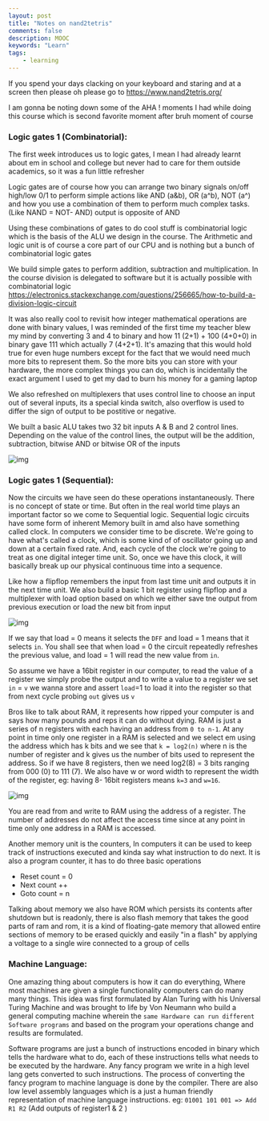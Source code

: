 ```yaml
---
layout: post
title: "Notes on nand2tetris"
comments: false
description: MOOC 
keywords: "Learn"
tags:
    - learning
---
```


If you spend your days clacking on your keyboard and staring and at a screen then please oh please go to <https://www.nand2tetris.org/>

I am gonna be noting down some of the AHA ! moments I had while doing this course which is second favorite moment after bruh moment of course 


### Logic gates 1 (Combinatorial): 

The first week introduces us to logic gates, I mean I had already learnt about em in school and college but never had to care for them outside academics, so it was a fun little refresher 

Logic gates are of course how you can arrange two binary signals on/off high/low 0/1  to perform simple actions like AND (a&b), OR (a^b), NOT (a^) and how you use a combination of them to perform much complex tasks. (Like NAND = NOT- AND) output is opposite of AND

Using these combinations of gates to do cool stuff is combinatorial logic which is the basis of the ALU we design in the course. The Arithmetic and logic unit is of course a core part of our CPU and is nothing but a bunch of combinatorial logic gates

We build simple gates to perform addition, subtraction and multiplication. In the course division is delegated to software but it is actually possible with combinatorial logic <https://electronics.stackexchange.com/questions/256665/how-to-build-a-division-logic-circuit>

It was also really cool to revisit how integer mathematical operations are done with binary values, I was reminded of the first time my teacher blew my mind by converting 3 and 4 to binary and how 11 (2+1) + 100 (4+0+0) in binary gave 111 which actually 7 (4+2+1). It's amazing that this would hold true for even huge numbers except for the fact that we would need much more bits to represent them. So the more bits you can store with your hardware, the more complex things you can do, which is incidentally the exact argument I used to get my dad to burn his money for a gaming laptop

We also refreshed on multiplexers that uses control line to choose an input out of several inputs, its a special kinda switch, also overflow is used to differ the sign of output to be postitive or negative.

We built a basic ALU takes two 32 bit inputs A & B and 2 control lines. Depending on the value of the control lines, the output will be the addition, subtraction, bitwise AND or bitwise OR of the inputs

![img](http://www.csc.villanova.edu/~mdamian/Past/csc2400fa13/assign/Figs/aluiface.gif)


### Logic gates 1 (Sequential):

Now the circuits we have seen do these operations instantaneously. There is no concept of state or time. But often in the real world time plays an important factor so we come to Sequential logic. Sequential logic circuits have some form of inherent Memory built in amd also have something called clock. In computers we consider time to be discrete. We're going to have what's called a clock, which is some kind of of oscillator going up and down at a certain fixed rate. And, each cycle of the clock we're going to treat as one digital integer time unit. So, once we have this clock, it will basically break up our physical continuous time into a sequence.

Like how a flipflop remembers the input from last time unit and outputs it in the next time unit. We also build a basic 1 bit register using flipflop and a multiplexer with load option based on which we either save tne output from previous execution or load the new bit from input 

![img](https://i.stack.imgur.com/XjmZNm.png)

If we say that load = 0 means it selects the `DFF` and load = 1 means that it selects `in`. You shall see that when load = 0 the circuit repeatedly refreshes the previous value, and load = 1 will read the new value from `in`.

So assume we have a 16bit register in our computer, to read the value of a register we simply probe the output and to write a value to a register we set `in` = `v` we wanna store and assert `load`=1 to load it into the register so that from next cycle probing `out` gives us `v`

Bros like to talk about RAM, it represents how ripped your computer is and says how many pounds and reps it can do without dying. RAM is just a series of n registers with each having an address from `0 to n-1`. At any point in time only one register in a RAM is selected and we select em using the address which has k bits and we see that `k = log2(n)` where n is the number of register and k gives us the number of bits used to represent the address. So if we have 8 registers, then we need log2(8) = 3 bits ranging from 000 (0) to 111 (7). We also have w or word width to represent the width of the register, eg: having 8- 16bit registers means `k=3` and `w=16`.

![img](https://i.imgur.com/hjGNAuo.png)

You are read from and write to RAM using the address of a register. The number of addresses do not affect the access time since at any point in time only one address in a RAM is accessed.

Another memory unit is the counters, In computers it can be used to keep track of instructions executed and kinda say what instruction to do next. It is also a program counter, it has to do three basic operations 

- Reset count = 0
- Next  count ++
- Goto  count = n

Talking about memory we also have ROM which persists its contents after shutdown but is readonly, there is also flash memory that takes the good parts of ram and rom, it is a kind of floating-gate memory that allowed entire sections of memory to be erased quickly and easily "in a flash" by applying a voltage to a single wire connected to a group of cells 


### Machine Language:

One amazing thing about computers is how it can do everything, Where most machines are given a single functionality computers can do many many things. This idea was first formulated by Alan Turing with his Universal Turing Machine and was brought to life by Von Neumann who build a general computing machine wherein the `same Hardware can run different Software programs` and based on the program your operations change and results are formulated. 

Software programs are just a bunch of instructions encoded in binary which tells the hardware what to do, each of these instructions tells what needs to be executed by the hardware. Any fancy program we write in a high level lang gets converted to such instructions. The process of converting the fancy program to machine language is done by the compiler. There are also low level assembly languages which is a just a  human friendly representation of machine language instructions. eg: `01001 101 001 => Add R1 R2` (Add outputs of register1 & 2 )